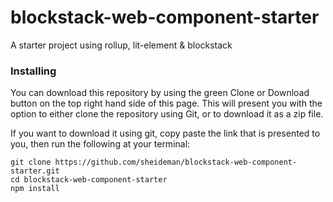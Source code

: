 # blockstack-web-component-starter
A starter project using rollup, lit-element &amp; blockstack

### Installing

You can download this repository by using the green Clone or Download button on the top right hand side of this page. This will present you with the option to either clone the repository using Git, or to download it as a zip file.

If you want to download it using git, copy paste the link that is presented to you, then run the following at your terminal:
```
git clone https://github.com/sheideman/blockstack-web-component-starter.git
cd blockstack-web-component-starter
npm install
```
